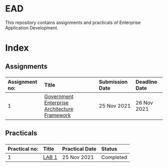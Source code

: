 # EAD
This repository contains assignments and practicals of Enterprise Application Development.
###
# Index
## Assignments
###
| Assignment no:      | Title                   | Submission Date                   | Deadline Date                   |
| :---            |  :---                               | :---                   | :---                   |
| 1                   | [Government Enterprise Architecture Framework](https://github.com/Bikku345/EAD/tree/main/Assignment/Assingment1)       | 25 Nov 2021                   | 26 Nov 2021                   |


###
###
## Practicals
###
| Practical no:      | Title                   |    Practical Date                   |   Status             |
| :---            |  :---                               | :---                   | :---                   |
| 1                   | [LAB 1](https://github.com/Bikku345/EAD/tree/main/Practical/Lab1)       | 25 Nov 2021                   |           Completed        |

